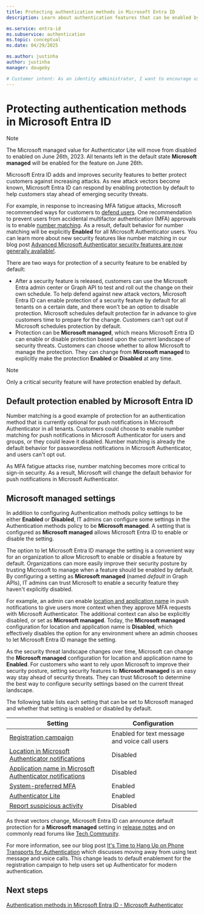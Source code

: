 ```yaml
---
title: Protecting authentication methods in Microsoft Entra ID
description: Learn about authentication features that can be enabled by default in Microsoft Entra ID

ms.service: entra-id
ms.subservice: authentication
ms.topic: conceptual
ms.date: 04/29/2025

ms.author: justinha
author: justinha
manager: dougeby

# Customer intent: As an identity administrator, I want to encourage users to understand how default protection can improve our security posture.
---
```

# Protecting authentication methods in Microsoft Entra ID

>[!NOTE]
>The Microsoft managed value for Authenticator Lite will move from disabled to enabled on June 26th, 2023. All tenants left in the default state **Microsoft managed** will be enabled for the feature on June 26th.

Microsoft Entra ID adds and improves security features to better protect customers against increasing attacks. As new attack vectors become known, Microsoft Entra ID can respond by enabling protection by default to help customers stay ahead of emerging security threats. 

For example, in response to increasing MFA fatigue attacks, Microsoft recommended ways for customers to [defend users](https://techcommunity.microsoft.com/t5/microsoft-entra-azure-ad-blog/defend-your-users-from-mfa-fatigue-attacks/ba-p/2365677). One recommendation to prevent users from accidental multifactor authentication (MFA) approvals is to enable [number matching](how-to-mfa-number-match.md). As a result, default behavior for number matching will be explicitly **Enabled** for all Microsoft Authenticator users. You can learn more about new security features like number matching in our blog post [Advanced Microsoft Authenticator security features are now generally available!](https://techcommunity.microsoft.com/t5/microsoft-entra-azure-ad-blog/advanced-microsoft-authenticator-security-features-are-now/ba-p/2365673). 

There are two ways for protection of a security feature to be enabled by default: 

- After a security feature is released, customers can use the Microsoft Entra admin center or Graph API to test and roll out the change on their own schedule. To help defend against new attack vectors, Microsoft Entra ID can enable protection of a security feature by default for all tenants on a certain date, and there won't be an option to disable protection. Microsoft schedules default protection far in advance to give customers time to prepare for the change. Customers can't opt out if Microsoft schedules protection by default. 
- Protection can be **Microsoft managed**, which means Microsoft Entra ID can enable or disable protection based upon the current landscape of security threats. Customers can choose whether to allow Microsoft to manage the protection. They can change from **Microsoft managed** to explicitly make the protection **Enabled** or **Disabled** at any time. 

>[!NOTE]
>Only a critical security feature will have protection enabled by default.  

<a name='default-protection-enabled-by-azure-ad'></a>

## Default protection enabled by Microsoft Entra ID

Number matching is a good example of protection for an authentication method that is currently optional for push notifications in Microsoft Authenticator in all tenants. Customers could choose to enable number matching for push notifications in Microsoft Authenticator for users and groups, or they could leave it disabled. Number matching is already the default behavior for passwordless notifications in Microsoft Authenticator, and users can't opt out.

As MFA fatigue attacks rise, number matching becomes more critical to sign-in security. As a result, Microsoft will change the default behavior for push notifications in Microsoft Authenticator. 

## Microsoft managed settings

In addition to configuring Authentication methods policy settings to be either **Enabled** or **Disabled**, IT admins can configure some settings in the Authentication methods policy to be **Microsoft managed**. A setting that is configured as **Microsoft managed** allows Microsoft Entra ID to enable or disable the setting. 

The option to let Microsoft Entra ID manage the setting is a convenient way for an organization to allow Microsoft to enable or disable a feature by default. Organizations can more easily improve their security posture by trusting Microsoft to manage when a feature should be enabled by default. By configuring a setting as **Microsoft managed** (named *default* in Graph APIs), IT admins can trust Microsoft to enable a security feature they haven't explicitly disabled. 

For example, an admin can enable [location and application name](how-to-mfa-additional-context.md) in push notifications to give users more context when they approve MFA requests with Microsoft Authenticator. The additional context can also be explicitly disabled, or set as **Microsoft managed**. Today, the **Microsoft managed** configuration for location and application name is **Disabled**, which effectively disables the option for any environment where an admin chooses to let Microsoft Entra ID manage the setting. 

As the security threat landscape changes over time, Microsoft can change the **Microsoft managed** configuration for location and application name to **Enabled**. For customers who want to rely upon Microsoft to improve their security posture, setting security features to **Microsoft managed** is an easy way stay ahead of security threats. They can trust Microsoft to determine the best way to configure security settings based on the current threat landscape.  

The following table lists each setting that can be set to Microsoft managed and whether that setting is enabled or disabled by default. 

| Setting                                                                                         | Configuration |
|-------------------------------------------------------------------------------------------------|---------------|
| [Registration campaign](how-to-mfa-registration-campaign.md)                                    | Enabled for text message and voice call users |
| [Location in Microsoft Authenticator notifications](how-to-mfa-additional-context.md)           | Disabled      |
| [Application name in Microsoft Authenticator notifications](how-to-mfa-additional-context.md)   | Disabled      |
| [System-preferred MFA](concept-system-preferred-multifactor-authentication.md)                  | Enabled       |
| [Authenticator Lite](how-to-mfa-authenticator-lite.md)                                          | Enabled       |  
| [Report suspicious activity](howto-mfa-mfasettings.md#report-suspicious-activity)               | Disabled      |

As threat vectors change, Microsoft Entra ID can announce default protection for a **Microsoft managed** setting in [release notes](~/fundamentals/whats-new.md) and on commonly read forums like [Tech Community](https://techcommunity.microsoft.com/). 

For more information, see our blog post [It's Time to Hang Up on Phone Transports for Authentication](https://techcommunity.microsoft.com/t5/microsoft-entra-azure-ad-blog/it-s-time-to-hang-up-on-phone-transports-for-authentication/ba-p/1751752) which discusses moving away from using text message and voice calls. This change leads to default enablement for the registration campaign to help users set up Authenticator for modern authentication.

## Next steps

[Authentication methods in Microsoft Entra ID - Microsoft Authenticator](concept-authentication-authenticator-app.md)

